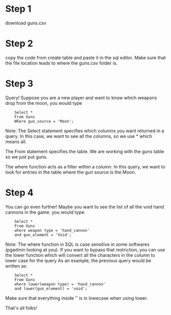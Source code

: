 # Step 1
download guns.csv

# Step 2
copy the code from create table and paste it in the sql editor. Make sure that the file location leads to where the guns.csv folder is. 

# Step 3
Query! Suppose you are a new player and want to know which weapons drop from the moon, you would type

        Select * 
        From Guns
        Where gun_source = 'Moon';

Note: The Select statement specifies which columns you want returned in a query. In this case, we want to see all the columns, so we use * which means all.

The From statement specifies the table. We are working with the guns table so we just put guns. 

The where function acts as a filter within a column. In this query, we want to look for entries in the table where the gun source is the Moon.

# Step 4 
You can go even further!
Maybe you want to see the list of all the void hand cannons in the game.
you would type:

        Select * 
        From Guns
        where weapon type = 'hand_cannon'
        and gun_element = 'Void';

Note: The where function in SQL is case sensitive in some softwares (pgadmin looking at you). If you want to bypass that restriction, you can use the lower function which will convert all the characters in the column to lower case for the query
As an example, the previous query would be written as:

        Select * 
        From Guns
        where lower(weapon type) = 'hand_cannon'
        and lower(gun_element) = 'void';

Make sure that everything inside '' is in lowecase when using lower. 

That's all folks!
